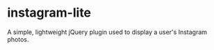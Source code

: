 instagram-lite
==============

A simple, lightweight jQuery plugin used to display a user's Instagram photos.
